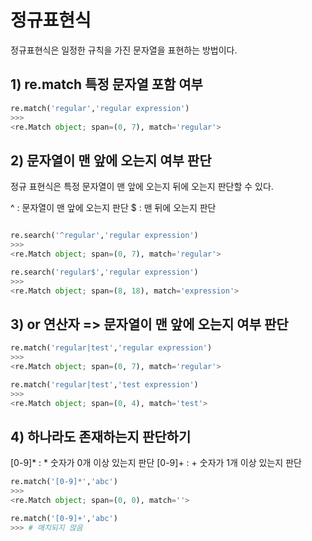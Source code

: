 # 정규표현식

정규표현식은 일정한 규칙을 가진 문자열을 표현하는 방법이다.

## 1) re.match 특정 문자열 포함 여부
```python
re.match('regular','regular expression')
>>>
<re.Match object; span=(0, 7), match='regular'>
```
## 2) 문자열이 맨 앞에 오는지 여부 판단
정규 표현식은 특정 문자열이 맨 앞에 오는지 뒤에 오는지 판단할 수 있다.

^ : 문자열이 맨 앞에 오는지 판단
$ : 맨 뒤에 오는지 판단

```python

re.search('^regular','regular expression')
>>>
<re.Match object; span=(0, 7), match='regular'>

re.search('regular$','regular expression')
>>>
<re.Match object; span=(8, 18), match='expression'>
```

## 3) or 연산자 => 문자열이 맨 앞에 오는지 여부 판단
```python
re.match('regular|test','regular expression')
>>>
<re.Match object; span=(0, 7), match='regular'>

re.match('regular|test','test expression')
>>>
<re.Match object; span=(0, 4), match='test'>
```


## 4) 하나라도 존재하는지 판단하기
[0-9]* : * 숫자가 0개 이상 있는지 판단
[0-9]+ : + 숫자가 1개 이상 있는지 판단

```python
re.match('[0-9]*','abc')
>>>
<re.Match object; span=(0, 0), match=''>

re.match('[0-9]+','abc')
>>> # 매치되지 않음
```





